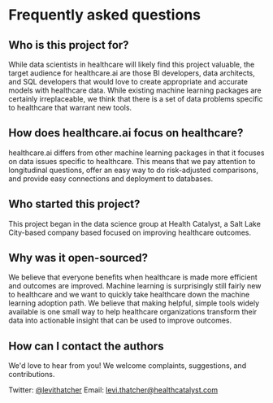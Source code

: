 # Frequently asked questions

## Who is this project for?

While data scientists in healthcare will likely find this project
valuable, the target audience for healthcare.ai are those BI developers,
data architects, and SQL developers that would love to create
appropriate and accurate models with healthcare data. While existing
machine learning packages are certainly irreplaceable, we think that
there is a set of data problems specific to healthcare that warrant new
tools.

## How does healthcare.ai focus on healthcare?

healthcare.ai differs from other machine learning packages in that it
focuses on data issues specific to healthcare. This means that we pay
attention to longitudinal questions, offer an easy way to do
risk-adjusted comparisons, and provide easy connections and deployment
to databases.

## Who started this project?

This project began in the data science group at Health Catalyst, a Salt
Lake City-based company based focused on improving healthcare outcomes.

## Why was it open-sourced?

We believe that everyone benefits when healthcare is made more efficient
and outcomes are improved. Machine learning is surprisingly still fairly
new to healthcare and we want to quickly take healthcare down the
machine learning adoption path. We believe that making helpful, simple
tools widely available is one small way to help healthcare organizations
transform their data into actionable insight that can be used to improve
outcomes.

## How can I contact the authors

We'd love to hear from you! We welcome complaints, suggestions, and
contributions.

Twitter: [@levithatcher](https://twitter.com/levithatcher) Email:
[<levi.thatcher@healthcatalyst.com>](mailto:levi.thatcher@healthcatalyst.com)
